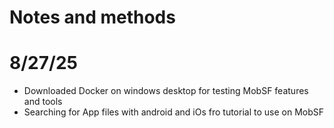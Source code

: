 # Notes and methods

# 8/27/25
* Downloaded Docker on windows desktop for testing MobSF features and tools
* Searching for App files with android and iOs  fro tutorial to use on MobSF
